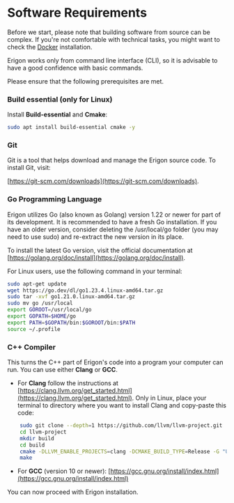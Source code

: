 # Software Requirements

Before we start, please note that building software from source can be complex. If you're not comfortable with technical tasks, you might want to check the [Docker](./docker.md) installation.

Erigon works only from command line interface (CLI), so it is advisable to have a good confidence with basic commands.

Please ensure that the following prerequisites are met.

### Build essential (only for Linux)

Install **Build-essential** and **Cmake**:

```bash
sudo apt install build-essential cmake -y
```

### Git

Git is a tool that helps download and manage the Erigon source code. To install Git, visit:

[https://git-scm.com/downloads](https://git-scm.com/downloads).


### Go Programming Language

Erigon utilizes Go (also known as Golang) version 1.22 or newer for part of its development. It is recommended to have a fresh Go installation. If you have an older version, consider deleting the /usr/local/go folder (you may need to use sudo) and re-extract the new version in its place.

To install the latest Go version, visit the official documentation at [https://golang.org/doc/install](https://golang.org/doc/install).

For Linux users, use the following command in your terminal:

```bash
sudo apt-get update
wget https://go.dev/dl/go1.23.4.linux-amd64.tar.gz
sudo tar -xvf go1.21.0.linux-amd64.tar.gz
sudo mv go /usr/local
export GOROOT=/usr/local/go
export GOPATH=$HOME/go
export PATH=$GOPATH/bin:$GOROOT/bin:$PATH
source ~/.profile
```

### C++ Compiler

This turns the C++ part of Erigon's code into a program your computer can run. You can use either **Clang** or **GCC**.

- For **Clang** follow the instructions at [https://clang.llvm.org/get_started.html](https://clang.llvm.org/get_started.html). Only in Linux, place your terminal to directory where you want to install Clang and copy-paste this code:

```bash
    sudo git clone --depth=1 https://github.com/llvm/llvm-project.git
    cd llvm-project
    mkdir build
    cd build
    cmake -DLLVM_ENABLE_PROJECTS=clang -DCMAKE_BUILD_TYPE=Release -G "Unix Makefiles" ../llvm
    make
```

- For **GCC** (version 10 or newer): [https://gcc.gnu.org/install/index.html](https://gcc.gnu.org/install/index.html)

You can now proceed with Erigon installation.